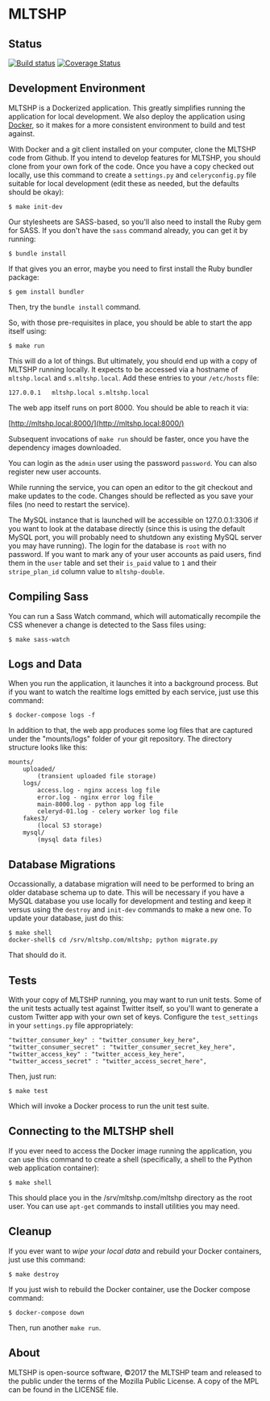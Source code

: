 # MLTSHP

## Status

[![Build status](https://badge.buildkite.com/a86854c6272f21c9b46b8b6aafd3a4fb99bcfabe6e611bc370.svg)](https://buildkite.com/mltshp-inc/mltshp-web-service) [![Coverage Status](https://coveralls.io/repos/github/MLTSHP/mltshp/badge.svg?branch=master)](https://coveralls.io/github/MLTSHP/mltshp?branch=master)


## Development Environment

MLTSHP is a Dockerized application. This greatly simplifies running the
application for local development. We also deploy the application using
[Docker](https://www.docker.com/), so it makes for a more consistent
environment to build and test against.

With Docker and a git client installed on your computer, clone the MLTSHP
code from Github. If you intend to develop features for MLTSHP, you should
clone from your own fork of the code. Once you have a copy checked out
locally, use this command to create a `settings.py` and `celeryconfig.py`
file suitable for local development (edit these as needed, but the defaults
should be okay):

    $ make init-dev

Our stylesheets are SASS-based, so you'll also need to install the
Ruby gem for SASS. If you don't have the `sass` command already,
you can get it by running:

    $ bundle install

If that gives you an error, maybe you need to first install the
Ruby bundler package:

    $ gem install bundler

Then, try the `bundle install` command.

So, with those pre-requisites in place, you should be able to start the
app itself using:

    $ make run

This will do a lot of things. But ultimately, you should end up with a
copy of MLTSHP running locally. It expects to be accessed via a hostname
of `mltshp.local` and `s.mltshp.local`. Add these entries to your `/etc/hosts`
file:

    127.0.0.1   mltshp.local s.mltshp.local

The web app itself runs on port 8000. You should be able to reach it via:

[http://mltshp.local:8000/](http://mltshp.local:8000/)

Subsequent invocations of `make run` should be faster, once you have
the dependency images downloaded.

You can login as the `admin` user using the password `password`. You
can also register new user accounts.

While running the service, you can open an editor to the git checkout and
make updates to the code. Changes should be reflected as you save your
files (no need to restart the service).

The MySQL instance that is launched will be accessible on 127.0.0.1:3306
if you want to look at the database directly (since this is using the
default MySQL port, you will probably need to shutdown any existing MySQL
server you may have running). The login for the database is `root` with
no password. If you want to mark any of your user accounts as paid users,
find them in the `user` table and set their `is_paid` value to `1` and
their `stripe_plan_id` column value to `mltshp-double`.

## Compiling Sass

You can run a Sass Watch command, which will automatically recompile
the CSS whenever a change is detected to the Sass files using:

    $ make sass-watch

## Logs and Data

When you run the application, it launches it into a background process.
But if you want to watch the realtime logs emitted by each service,
just use this command:

    $ docker-compose logs -f

In addition to that, the web app produces some log files that are
captured under the "mounts/logs" folder of your git repository.
The directory structure looks like this:

    mounts/
        uploaded/
            (transient uploaded file storage)
        logs/
            access.log - nginx access log file
            error.log - nginx error log file
            main-8000.log - python app log file
            celeryd-01.log - celery worker log file
        fakes3/
            (local S3 storage)
        mysql/
            (mysql data files)


## Database Migrations

Occassionally, a database migration will need to be performed to
bring an older database schema up to date. This will be necessary
if you have a MySQL database you use locally for development and
testing and keep it versus using the `destroy` and `init-dev`
commands to make a new one. To update your database, just do this:

    $ make shell
    docker-shell$ cd /srv/mltshp.com/mltshp; python migrate.py

That should do it.


## Tests

With your copy of MLTSHP running, you may want to run unit tests. Some
of the unit tests actually test against Twitter itself, so you'll want
to generate a custom Twitter app with your own set of keys. Configure
the `test_settings` in your `settings.py` file appropriately:

    "twitter_consumer_key" : "twitter_consumer_key_here",
    "twitter_consumer_secret" : "twitter_consumer_secret_key_here",
    "twitter_access_key" : "twitter_access_key_here",
    "twitter_access_secret" : "twitter_access_secret_here",

Then, just run:

    $ make test

Which will invoke a Docker process to run the unit test suite.


## Connecting to the MLTSHP shell

If you ever need to access the Docker image running the application,
you can use this command to create a shell (specifically, a shell
to the Python web application container):

    $ make shell

This should place you in the /srv/mltshp.com/mltshp directory as the
root user. You can use `apt-get` commands to install utilities you
may need.


## Cleanup

If you ever want to *wipe your local data* and rebuild your Docker
containers, just use this command:

    $ make destroy

If you just wish to rebuild the Docker container, use the Docker
compose command:

    $ docker-compose down

Then, run another `make run`.


## About

MLTSHP is open-source software, ©2017 the MLTSHP team and released to the public under the terms of the Mozilla Public License. A copy of the MPL can be found in the LICENSE file.
